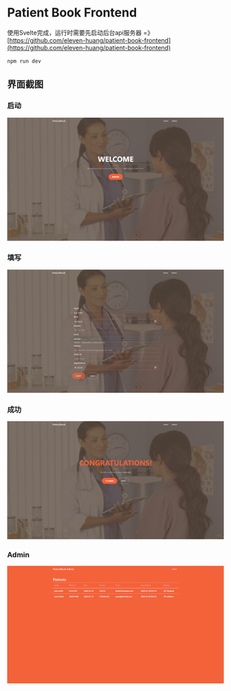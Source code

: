 # Patient Book Frontend

使用Svelte完成，运行时需要先启动后台api服务器  =》 [https://github.com/eleven-huang/patient-book-frontend](https://github.com/eleven-huang/patient-book-frontend)





```bash
npm run dev
```




## 界面截图

### 启动

![](https://github.com/eleven-huang/patient-book-frontend/raw/master/screenshot/1.png)

### 填写

![](https://raw.githubusercontent.com/eleven-huang/patient-book-frontend/master/screenshot/2.png)

### 成功

![](https://github.com/eleven-huang/patient-book-frontend/raw/master/screenshot/3.png)

### Admin

![](https://github.com/eleven-huang/patient-book-frontend/raw/master/screenshot/4.png)

